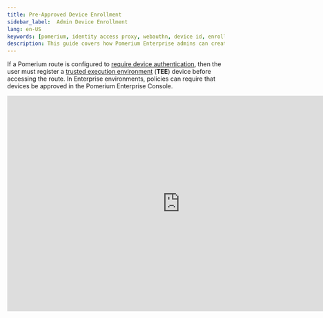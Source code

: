 ```yaml
---
title: Pre-Approved Device Enrollment
sidebar_label:  Admin Device Enrollment
lang: en-US
keywords: [pomerium, identity access proxy, webauthn, device id, enroll, enrollment, authentication, authorization, enterprise]
description: This guide covers how Pomerium Enterprise admins can create pre-approved device registration links.
---
```


If a Pomerium route is configured to [require device authentication](/docs/topics/ppl#device-matcher), then the user must register a [trusted execution environment](/docs/topics/device-identity#authenticated-device-types) (**TEE**) device before accessing the route. In Enterprise environments, policies can require that devices be approved in the Pomerium Enterprise Console.

<iframe width="800" height="500" src="https://www.youtube.com/embed/aJzgnaXEpLo?rel=0" frameBorder="0" allow="accelerometer; clipboard-write; encrypted-media; gyroscope; picture-in-picture" allowFullScreen />

To make the management of approved devices easier, the Enterprise Console lets administrators create registration links that will allow users to register devices as pre-approved, following the [**TOFU**](https://en.wikipedia.org/wiki/Trust_on_first_use) authentication scheme.

This guide instructs Pomerium Enterprise admins on how to create user-specific enrollment links.

## Before You Begin

- This guide is written for [Pomerium Enterprise](/docs/enterprise/about) environments,
- You must have the [Admin](/docs/enterprise/concepts#admin) role in the Enterprise Console to perform these steps.

## Create an Enrollment Link

1. From the Pomerium Enterprise Console, select **Devices** from the left-hand menu.

1. Click the **+ NEW ENROLLMENT** button at the top:

   ![Visualization of the fist two steps in creating a device enrollment link](img/admin-enroll-1.png)

1. From the **New Enrollment** modal:

    - search for and select the user this URL will be valid for,
    - optionally provide a URL for the user to be redirected to after a successful enrollment,
    - define if the user can enroll any [trusted execution environment](/docs/overview/glossary#trusted-execution-environment), or restrict the user to [secure envlaves](/docs/overview/glossary#secure-enclave):
    ![Screenshot of the New Enrollment Modal](img/new-enrollment.png)

1. Click **Submit** to get the URL:

    ![Screenshot of a new enrollment link](img/enrollment-created.png)

    Provide the URL to the user.